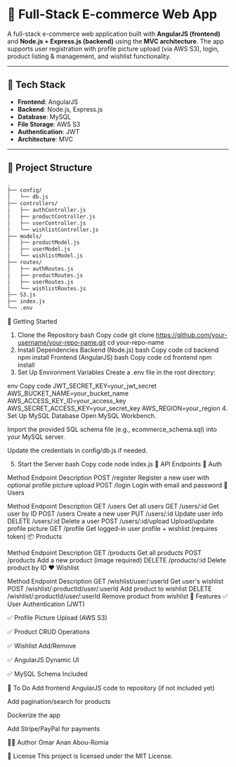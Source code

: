 # 🛒 Full-Stack E-commerce Web App

A full-stack e-commerce web application built with **AngularJS (frontend)** and **Node.js + Express.js (backend)** using the **MVC architecture**. The app supports user registration with profile picture upload (via AWS S3), login, product listing & management, and wishlist functionality.

---

## 🧰 Tech Stack

- **Frontend**: AngularJS
- **Backend**: Node.js, Express.js
- **Database**: MySQL
- **File Storage**: AWS S3
- **Authentication**: JWT
- **Architecture**: MVC

---

## 📂 Project Structure

```bash
.
├── config/
│   └── db.js
├── controllers/
│   ├── authController.js
│   ├── productController.js
│   ├── userController.js
│   └── wishlistController.js
├── models/
│   ├── productModel.js
│   ├── userModel.js
│   └── wishlistModel.js
├── routes/
│   ├── authRoutes.js
│   ├── productRoutes.js
│   ├── userRoutes.js
│   └── wishlistRoutes.js
├── S3.js
├── index.js
└── .env
```
🚀 Getting Started
1. Clone the Repository
bash
Copy code
git clone https://github.com/your-username/your-repo-name.git
cd your-repo-name
2. Install Dependencies
Backend (Node.js)
bash
Copy code
cd backend
npm install
Frontend (AngularJS)
bash
Copy code
cd frontend
npm install
3. Set Up Environment Variables
Create a .env file in the root directory:

env
Copy code
JWT_SECRET_KEY=your_jwt_secret
AWS_BUCKET_NAME=your_bucket_name
AWS_ACCESS_KEY_ID=your_access_key
AWS_SECRET_ACCESS_KEY=your_secret_key
AWS_REGION=your_region
4. Set Up MySQL Database
Open MySQL Workbench.

Import the provided SQL schema file (e.g., ecommerce_schema.sql) into your MySQL server.

Update the credentials in config/db.js if needed.

5. Start the Server
bash
Copy code
node index.js
📡 API Endpoints
🔐 Auth

Method	Endpoint	Description
POST	/register	Register a new user with optional profile picture upload
POST	/login	Login with email and password
👤 Users

Method	Endpoint	Description
GET	/users	Get all users
GET	/users/:id	Get user by ID
POST	/users	Create a new user
PUT	/users/:id	Update user info
DELETE	/users/:id	Delete a user
POST	/users/:id/upload	Upload/update profile picture
GET	/profile	Get logged-in user profile + wishlist (requires token)
📦 Products

Method	Endpoint	Description
GET	/products	Get all products
POST	/products	Add a new product (image required)
DELETE	/products/:id	Delete product by ID
❤️ Wishlist

Method	Endpoint	Description
GET	/wishlist/user/:userId	Get user's wishlist
POST	/wishlist/:productId/user/:userId	Add product to wishlist
DELETE	/wishlist/:productId/user/:userId	Remove product from wishlist
📸 Features
✅ User Authentication (JWT)

✅ Profile Picture Upload (AWS S3)

✅ Product CRUD Operations

✅ Wishlist Add/Remove

✅ AngularJS Dynamic UI

✅ MySQL Schema Included

📌 To Do
 Add frontend AngularJS code to repository (if not included yet)

 Add pagination/search for products

 Dockerize the app

 Add Stripe/PayPal for payments

🧑‍💻 Author
Omar Anan Abou-Romia

📜 License
This project is licensed under the MIT License.

